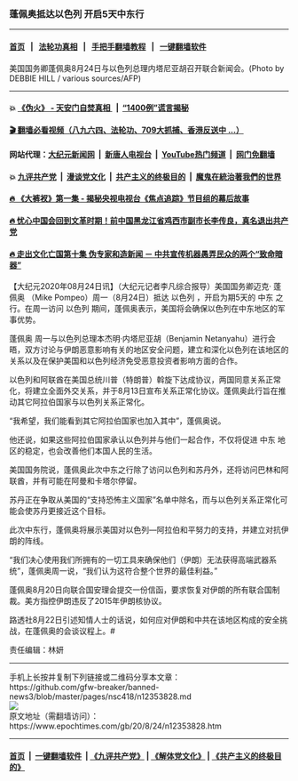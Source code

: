 ### 蓬佩奥抵达以色列 开启5天中东行
------------------------

#### [首页](https://github.com/gfw-breaker/banned-news3/blob/master/README.md) &nbsp;&nbsp;|&nbsp;&nbsp; [法轮功真相](https://github.com/begood0513/basic/blob/master/README.md)  &nbsp;&nbsp;|&nbsp;&nbsp; [手把手翻墙教程](https://github.com/gfw-breaker/guides/wiki)  &nbsp;&nbsp;|&nbsp;&nbsp; [一键翻墙软件](https://github.com/gfw-breaker/nogfw/blob/master/README.md)  



<div><img alt="" class="attachment-djy_600_400 size-djy_600_400 wp-post-image" src="https://i.epochtimes.com/assets/uploads/2020/08/000_1WP845-600x400.jpg"/>
<div class="caption">
 美国国务卿蓬佩奥8月24日与以色列总理内塔尼亚胡召开联合新闻会。(Photo by DEBBIE HILL / various sources/AFP)
</div></div><hr/>

#### 💥 [《伪火》 - 天安门自焚真相 ](http://141.164.51.119:10000/videos/blog/weihuo.html)&nbsp; |&nbsp; [“1400例”谎言揭秘  ](http://141.164.51.119:10000/videos/blog/jiexi1400.html)

#### [ 🎬  翻墙必看视频（八九六四、法轮功、709大抓捕、香港反送中 ...）](https://github.com/gfw-breaker/links/blob/master/banned.md)

#### 网站代理：[大纪元新闻网](http://167.172.10.89:10080/gb/) &nbsp;|&nbsp; [新唐人电视台](http://167.172.10.89:8808/gb/)  &nbsp;|&nbsp; [YouTube热门频道](http://158.247.203.241/youtube.html) &nbsp;|&nbsp; [网门免翻墙](http://158.247.203.241:11000/show.aspx?name=ogHome)

#### 💥 [九评共产党](http://141.164.51.119:10000/videos/res/jiuping/)&nbsp; |&nbsp; [漫谈党文化](http://141.164.51.119:10000/videos/res/mtdwh/)&nbsp; |&nbsp; [共产主义的终极目的](http://141.164.51.119:10000/videos/res/zjmd/)&nbsp; |&nbsp; [魔鬼在統治著我們的世界](http://141.164.51.119:10000/videos/res/TheSpecter/)  

#### [ 🔥  《大裤衩》第一集 - 揭秘央视电视台《焦点追踪》节目组的幕后故事](http://141.164.51.119:10000/videos/news/../res/big-shorts/index.html)

#### [ 🔥  忧心中国会回到文革时期！前中国黑龙江省鸡西市副市长李传良，真名退出共产党](http://141.164.51.119:10000/videos/news/quit01.html)

#### [ 🔥  走出文化亡国第十集 伪专家和造新闻 － 中共宣传机器愚弄民众的两个“致命暗器”](http://141.164.51.119:10000/videos/news/../res/zcwhwg/index.html)

<div><p>
 【大纪元2020年08月24日讯】（大纪元记者李凡综合报导）美国国务卿迈克‧
 <ok href="https://www.epochtimes.com/gb/tag/%E8%93%AC%E4%BD%A9%E5%A5%A5.html">
  蓬佩奥
 </ok>
 （Mike Pompeo）周一（8月24日）抵达
 <ok href="https://www.epochtimes.com/gb/tag/%E4%BB%A5%E8%89%B2%E5%88%97.html">
  以色列
 </ok>
 ，开启为期5天的
 <ok href="https://www.epochtimes.com/gb/tag/%E4%B8%AD%E4%B8%9C.html">
  中东
 </ok>
 之行。在周一访问
 <ok href="https://www.epochtimes.com/gb/tag/%E4%BB%A5%E8%89%B2%E5%88%97.html">
  以色列
 </ok>
 期间，蓬佩奥表示，美国将会确保以色列在中东地区的军事优势。
</p>
<p>
 <ok href="https://www.epochtimes.com/gb/tag/%E8%93%AC%E4%BD%A9%E5%A5%A5.html">
  蓬佩奥
 </ok>
 周一与以色列总理本杰明‧内塔尼亚胡（Benjamin Netanyahu）进行会晤，双方讨论与伊朗恶意影响有关的地区安全问题，建立和深化以色列在该地区的关系以及在保护美国和以色列经济免受恶意投资者影响方面的合作。
</p>
<p>
 以色列和阿联酋在美国总统川普（特朗普）斡旋下达成协议，两国同意关系正常化，将建立全面外交关系，并于8月13日宣布关系正常化协议。蓬佩奥此行旨在推动其它阿拉伯国家与以色列关系正常化。
</p>
<p>
 “我希望，我们能看到其它阿拉伯国家也加入其中”，蓬佩奥说。
</p>
<p>
 他还说，如果这些阿拉伯国家承认以色列并与他们一起合作，不仅将促进
 <ok href="https://www.epochtimes.com/gb/tag/%E4%B8%AD%E4%B8%9C.html">
  中东
 </ok>
 地区的稳定，也会改善他们本国人民的生活。
</p>
<p>
 美国国务院说，蓬佩奥此次中东之行除了访问以色列和苏丹外，还将访问巴林和阿联酋，并有可能在阿曼和卡塔尔停留。
</p>
<p>
 苏丹正在争取从美国的“支持恐怖主义国家”名单中除名，而与以色列关系正常化可能会使苏丹更接近这个目标。
</p>
<p>
 此次中东行，蓬佩奥将展示美国对以色列—阿拉伯和平努力的支持，并建立对抗伊朗的阵线。
</p>
<p>
 “我们决心使用我们所拥有的一切工具来确保他们（伊朗）无法获得高端武器系统”，蓬佩奥周一说，“我们认为这符合整个世界的最佳利益。”
</p>
<p>
 蓬佩奥8月20日向联合国安理会提交一份信函，要求恢复对伊朗的所有联合国制裁。美方指控伊朗违反了2015年伊朗核协议。
</p>
<p>
 路透社8月22日引述知情人士的话说，如何应对伊朗和中共在该地区构成的安全挑战，在蓬佩奥的会谈议程上。#
</p>
<p>
 责任编辑：林妍
</p>
</div>
<hr/>
手机上长按并复制下列链接或二维码分享本文章：<br/>
https://github.com/gfw-breaker/banned-news3/blob/master/pages/nsc418/n12353828.md <br/>
<a href='https://github.com/gfw-breaker/banned-news3/blob/master/pages/nsc418/n12353828.md'><img src='https://github.com/gfw-breaker/banned-news3/blob/master/pages/nsc418/n12353828.md.png'/></a> <br/>
原文地址（需翻墙访问）：https://www.epochtimes.com/gb/20/8/24/n12353828.htm


------------------------
#### [首页](https://github.com/gfw-breaker/banned-news3/blob/master/README.md) &nbsp;|&nbsp; [一键翻墙软件](https://github.com/gfw-breaker/nogfw/blob/master/README.md) &nbsp;| [《九评共产党》](https://github.com/gfw-breaker/9ping.md/blob/master/README.md#九评之一评共产党是什么) | [《解体党文化》](https://github.com/gfw-breaker/jtdwh.md/blob/master/README.md) | [《共产主义的终极目的》](https://github.com/gfw-breaker/gczydzjmd.md/blob/master/README.md)


<img src='http://gfw-breaker.win/banned-news3/pages/nsc418/n12353828.md' width='0px' height='0px'/>